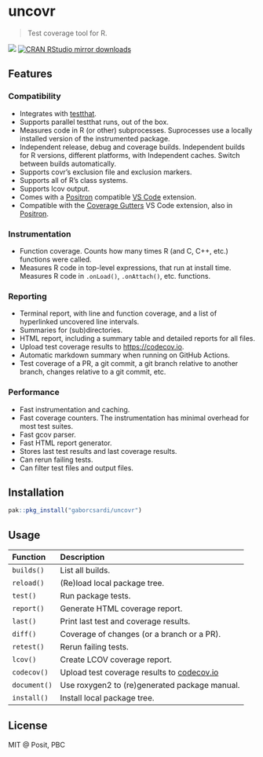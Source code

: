 
<!-- README.md is generated from README.Rmd. Please edit that file -->

# uncovr

> Test coverage tool for R.

[![](http://www.r-pkg.org/badges/version/uncovr)](http://www.r-pkg.org/pkg/uncovr)
[![CRAN RStudio mirror
downloads](http://cranlogs.r-pkg.org/badges/uncovr)](http://www.r-pkg.org/pkg/uncovr)

## Features

### Compatibility

- Integrates with [testthat](https://testthat.r-lib.org/).
- Supports parallel testthat runs, out of the box.
- Measures code in R (or other) subprocesses. Suprocesses use a locally
  installed version of the instrumented package.
- Independent release, debug and coverage builds. Independent builds for
  R versions, different platforms, with Independent caches. Switch
  between builds automatically.
- Supports covr’s exclusion file and exclusion markers.
- Supports all of R’s class systems.
- Supports lcov output.
- Comes with a [Positron](https://positron.posit.co/) compatible [VS
  Code](https://code.visualstudio.com/) extension.
- Compatible with the [Coverage
  Gutters](https://marketplace.visualstudio.com/items?itemName=ryanluker.vscode-coverage-gutters)
  VS Code extension, also in
  [Positron](https://open-vsx.org/extension/ryanluker/vscode-coverage-gutters).

### Instrumentation

- Function coverage. Counts how many times R (and C, C++, etc.)
  functions were called.
- Measures R code in top-level expressions, that run at install time.
  Measures R code in `.onLoad()`, `.onAttach()`, etc. functions.

### Reporting

- Terminal report, with line and function coverage, and a list of
  hyperlinked uncovered line intervals.
- Summaries for (sub)directories.
- HTML report, including a summary table and detailed reports for all
  files.
- Upload test coverage results to <https://codecov.io>.
- Automatic markdown summary when running on GitHub Actions.
- Test coverage of a PR, a git commit, a git branch relative to another
  branch, changes relative to a git commit, etc.

### Performance

- Fast instrumentation and caching.
- Fast coverage counters. The instrumentation has minimal overhead for
  most test suites.
- Fast gcov parser.
- Fast HTML report generator.
- Stores last test results and last coverage results.
- Can rerun failing tests.
- Can filter test files and output files.

## Installation

``` r
pak::pkg_install("gaborcsardi/uncovr")
```

## Usage

| Function     | Description                                                      |
|:-------------|:-----------------------------------------------------------------|
| `builds()`   | List all builds.                                                 |
| `reload()`   | (Re)load local package tree.                                     |
| `test()`     | Run package tests.                                               |
| `report()`   | Generate HTML coverage report.                                   |
| `last()`     | Print last test and coverage results.                            |
| `diff()`     | Coverage of changes (or a branch or a PR).                       |
| `retest()`   | Rerun failing tests.                                             |
| `lcov()`     | Create LCOV coverage report.                                     |
| `codecov()`  | Upload test coverage results to [codecov.io](https://codecov.io) |
| `document()` | Use roxygen2 to (re)generated package manual.                    |
| `install()`  | Install local package tree.                                      |

## License

MIT @ Posit, PBC
